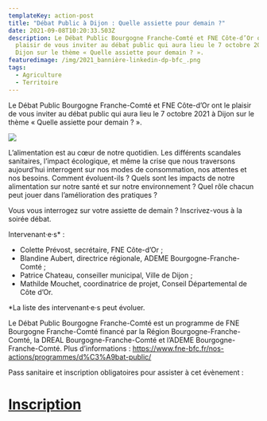 ```yaml
---
templateKey: action-post
title: "Débat Public à Dijon : Quelle assiette pour demain ?"
date: 2021-09-08T10:20:33.503Z
description: Le Débat Public Bourgogne Franche-Comté et FNE Côte-d’Or ont le
  plaisir de vous inviter au débat public qui aura lieu le 7 octobre 2021 à
  Dijon sur le thème « Quelle assiette pour demain ? ».
featuredimage: /img/2021_bannière-linkedin-dp-bfc_.png
tags:
  - Agriculture
  - Territoire
---
```

<!--StartFragment-->

Le Débat Public Bourgogne Franche-Comté et FNE Côte-d’Or ont le plaisir de vous inviter au débat public qui aura lieu le 7 octobre 2021 à Dijon sur le thème « Quelle assiette pour demain ? ».

![](/img/2021_affiche-dp-bfc_alimentation.jpg?nf_resize=fit&w=400#img-center)

L’alimentation est au cœur de notre quotidien. Les différents scandales sanitaires, l’impact écologique, et même la crise que nous traversons aujourd’hui interrogent sur nos modes de consommation, nos attentes et nos besoins. Comment évoluent-ils ? Quels sont les impacts de notre alimentation sur notre santé et sur notre environnement ? Quel rôle chacun peut jouer dans l’amélioration des pratiques ?



Vous vous interrogez sur votre assiette de demain ? Inscrivez-vous à la soirée débat.



Intervenant·e·s* :

* Colette Prévost, secrétaire, FNE Côte-d’Or ;
* Blandine Aubert, directrice régionale, ADEME Bourgogne-Franche-Comté ;
* Patrice Chateau, conseiller municipal, Ville de Dijon ;
* Mathilde Mouchet, coordinatrice de projet, Conseil Départemental de Côte d’Or.

\*La liste des intervenant·e·s peut évoluer.



Le Débat Public Bourgogne Franche-Comté est un programme de FNE Bourgogne Franche-Comté financé par la Région Bourgogne-Franche-Comté, la DREAL Bourgogne-Franche-Comté et l’ADEME Bourgogne-Franche-Comté. Plus d’informations : <https://www.fne-bfc.fr/nos-actions/programmes/d%C3%A9bat-public/>



Pass sanitaire et inscription obligatoires pour assister à cet évènement :

# [Inscription](https://docs.google.com/forms/d/e/1FAIpQLSeJX4ffSCUolQCAbGBuaJn34T30XpN5BGZD92nfEN-aFEgCDQ/viewform?usp=pp_url)

<!--EndFragment-->